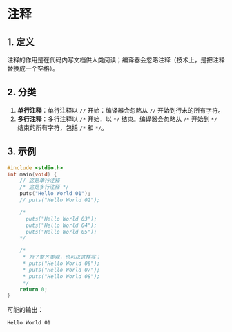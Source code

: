 # 注释

## 1. 定义

注释的作用是在代码内写文档供人类阅读；编译器会忽略注释（技术上，是把注释替换成一个空格）。

## 2. 分类

1. **单行注释**：单行注释以 `//` 开始：编译器会忽略从 `//` 开始到行末的所有字符。
2. **多行注释**：多行注释以 `/*` 开始，以 `*/` 结束。编译器会忽略从 `/*` 开始到 `*/` 结束的所有字符，包括 `/*` 和 `*/`。

## 3. 示例

```c
#include <stdio.h>
int main(void) {
    // 这是单行注释
    /* 这是多行注释 */
    puts("Hello World 01");
    // puts("Hello World 02");

    /*
      puts("Hello World 03");
      puts("Hello World 04");
      puts("Hello World 05");
    */

    /*
     * 为了整齐美观，也可以这样写：
     * puts("Hello World 06");
     * puts("Hello World 07");
     * puts("Hello World 08");
     */
    return 0;
}
```

可能的输出：

```txt
Hello World 01
```

